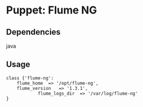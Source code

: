 # Puppet: Flume NG

## Dependencies

java

## Usage

   	class {'flume-ng': 
		flume_home	=> '/opt/flume-ng',
		flume_version	=> '1.3.1',
                flume_logs_dir  => '/var/log/flume-ng'
	}

